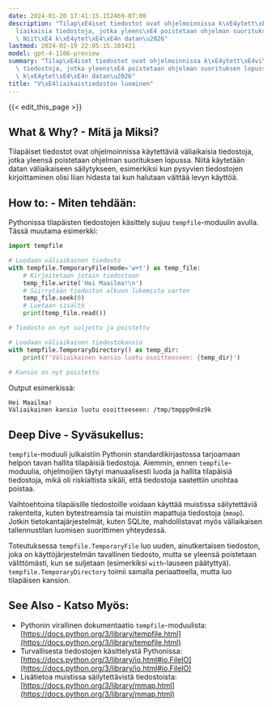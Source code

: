 ```yaml
---
date: 2024-01-20 17:41:15.152469-07:00
description: "Tilap\xE4iset tiedostot ovat ohjelmoinnissa k\xE4ytett\xE4vi\xE4 v\xE4\
  liaikaisia tiedostoja, jotka yleens\xE4 poistetaan ohjelman suorituksen lopussa.\
  \ Niit\xE4 k\xE4ytet\xE4\xE4n datan\u2026"
lastmod: 2024-02-19 22:05:15.103421
model: gpt-4-1106-preview
summary: "Tilap\xE4iset tiedostot ovat ohjelmoinnissa k\xE4ytett\xE4vi\xE4 v\xE4liaikaisia\
  \ tiedostoja, jotka yleens\xE4 poistetaan ohjelman suorituksen lopussa. Niit\xE4\
  \ k\xE4ytet\xE4\xE4n datan\u2026"
title: "V\xE4liaikaistiedoston luominen"
---
```


{{< edit_this_page >}}

## What & Why? - Mitä ja Miksi?
Tilapäiset tiedostot ovat ohjelmoinnissa käytettäviä väliaikaisia tiedostoja, jotka yleensä poistetaan ohjelman suorituksen lopussa. Niitä käytetään datan väliaikaiseen säilytykseen, esimerkiksi kun pysyvien tiedostojen kirjoittaminen olisi liian hidasta tai kun halutaan välttää levyn käyttöä.

## How to: - Miten tehdään:
Pythonissa tilapäisten tiedostojen käsittely sujuu `tempfile`-moduulin avulla. Tässä muutama esimerkki:

```Python
import tempfile

# Luodaan väliaikainen tiedosto
with tempfile.TemporaryFile(mode='w+t') as temp_file:
    # Kirjoitetaan jotain tiedostoon
    temp_file.write('Hei Maailma!\n')
    # Siirrytään tiedoston alkuun lukemista varten
    temp_file.seek(0)
    # Luetaan sisältö
    print(temp_file.read())

# Tiedosto on nyt suljettu ja poistettu

# Luodaan väliaikainen tiedostokansio
with tempfile.TemporaryDirectory() as temp_dir:
    print(f'Väliaikainen kansio luotu osoitteeseen: {temp_dir}')
    
# Kansio on nyt poistettu
```

Output esimerkissä:

```
Hei Maailma!
Väliaikainen kansio luotu osoitteeseen: /tmp/tmppp9n6z9k
```

## Deep Dive - Syväsukellus:
`tempfile`-moduuli julkaistiin Pythonin standardikirjastossa tarjoamaan helpon tavan hallita tilapäisiä tiedostoja. Aiemmin, ennen `tempfile`-moduulia, ohjelmoijien täytyi manuaalisesti luoda ja hallita tilapäisiä tiedostoja, mikä oli riskialtista sikäli, että tiedostoja saatettiin unohtaa poistaa.

Vaihtoehtoina tilapäisille tiedostoille voidaan käyttää muistissa säilytettäviä rakenteita, kuten bytestreamsia tai muistiin mapattuja tiedostoja (`mmap`). Jotkin tietokantajärjestelmät, kuten SQLite, mahdollistavat myös väliaikaisen tallennustilan luomisen suorittimen yhteydessä.

Toteutuksessa `tempfile.TemporaryFile` luo uuden, ainutkertaisen tiedoston, joka on käyttöjärjestelmän tavallinen tiedosto, mutta se yleensä poistetaan välittömästi, kun se suljetaan (esimerkiksi `with`-lauseen päätyttyä). `tempfile.TemporaryDirectory` toimii samalla periaatteella, mutta luo tilapäisen kansion.

## See Also - Katso Myös:
- Pythonin virallinen dokumentaatio `tempfile`-moduulista: [https://docs.python.org/3/library/tempfile.html](https://docs.python.org/3/library/tempfile.html)
- Turvallisesta tiedostojen käsittelystä Pythonissa: [https://docs.python.org/3/library/io.html#io.FileIO](https://docs.python.org/3/library/io.html#io.FileIO)
- Lisätietoa muistissa säilytettävistä tiedostoista: [https://docs.python.org/3/library/mmap.html](https://docs.python.org/3/library/mmap.html)
